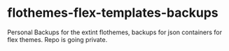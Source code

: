# flothemes-flex-templates-backups
Personal Backups for the extint flothemes, backups for json containers for flex themes. Repo is going private.
